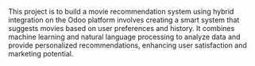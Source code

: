 This project is to build a movie recommendation system using hybrid integration on the Odoo platform involves creating a smart system that suggests movies based on user preferences and history. It combines machine learning and natural language processing to analyze data and provide personalized recommendations, enhancing user satisfaction and marketing potential.

